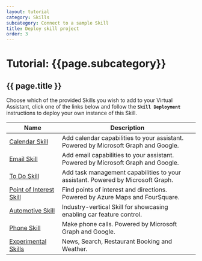 ```yaml
---
layout: tutorial
category: Skills
subcategory: Connect to a sample Skill
title: Deploy skill project
order: 3
---
```


# Tutorial: {{page.subcategory}} 

## {{ page.title }}

Choose which of the provided Skills you wish to add to your Virtual Assistant, click one of the links below and follow the **`Skill Deployment`** instructions to deploy your own instance of this Skill.

| Name | Description |
| ---- | ----------- |
|[Calendar Skill]({{site.baseurl}}/skills/samples/calendar)|Add calendar capabilities to your assistant. Powered by Microsoft Graph and Google.|
|[Email Skill]({{site.baseurl}}/skills/samples/email)|Add email capabilities to your assistant. Powered by Microsoft Graph and Google.|
|[To Do Skill]({{site.baseurl}}/skills/samples/to-do)|Add task management capabilities to your assistant. Powered by Microsoft Graph.|
|[Point of Interest Skill]({{site.baseurl}}/skills/samples/point-of-interest)|Find points of interest and directions. Powered by Azure Maps and FourSquare.|
|[Automotive Skill]({{site.baseurl}}/skills/samples/automotive)|Industry-vertical Skill for showcasing enabling car feature control.|
|[Phone Skill]({{site.baseurl}}/skills/samples/phone)|Make phone calls. Powered by Microsoft Graph and Google.|
|[Experimental Skills]({{site.baseurl}}/skills/samples/experimental)|News, Search, Restaurant Booking and Weather.|
